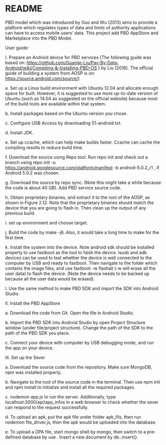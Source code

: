 # README #
PBD model which was introduced by Guo and Wu (2013) aims to provide a platform which
regulates types of data and limits of authority applications can have to access mobile users’
data.
This project add PBD AppStore and Marketplace into the PBD Model. 

User guide:

I. Prepare an Android device for PBD services
(The following guide was based on: https://github.com/Guanjie-Liu/Pay-By-Data-Android/wiki/Compiling-&-Installing-PBD-OS } by Liu (2016).
The official guide of building a system from AOSP is on:
https://source.android.com/source/)

a. Set up a Linux build environment with Ubuntu 12.04  and allocate enough space for built. However, it is suggested to use more up-to-date version of Ubuntu (such as 14.04 as suggested on the official website) because most of the build tools are available within that system.

b. Install packages based on the Ubuntu version you chose.

c. Configure USB Access by downloading 51-android.txt.

d. Install JDK.

e. Set up ccache, which can help make builds faster. Ccache can cache the compiling results to reduce build time. 

f. Download the source using Repo tool. Run repo init and check out a branch using repo init -u https://android.googlesource.com/platform/manifest -b android-5.0.2_r1
, if Android 5.0.2 was chosen.

g. Download the source by repo sync. (Note this might take a while because the code is about 40 GB). Add PBD service source code. 

h. Obtain proprietary binaries, and extract it to the root of the AOSP, as shown in Figure 2.12. Note that the proprietary binaries should match the device that you are going to flash in. Then clean up the output of any previous build.
 
i. set up environment and choose target.
 
j. Build the code by make -j6. Also, it would take a long time to make for the first time.

k. Install the system into the device. Note android sdk should be installed properly to use fastboot as the tool to falsh the device. lsusb and adb devices can be used to test whether the device is well connected to the computer by USB and ready to fastboot. Then navigate to the folder which contains the image files, and use fastboot -w flashall (-w will erase all the user data) to flash the device. (Note the device needs to be backed up because all the user data would be erased). 

l. Use the same method to make PBD SDK and import the SDK into Android Studio. 

II. Install the PBD AppStore

a. Download the code from Git. Open the file in Android Studio.

b. Import the PBD SDK into Android Studio by open Project Structure window (under file/project structure). Change the path of the SDK to the path of the PBD SDK you place. 

c. Connect your device with computer by USB debugging mode, and run the app on your device. 

III. Set up the Sever

a. Download the source code from the repository. Make sure MongoDB, npm was installed properly.
 
b. Navigate to the root of the source code in the terminal. Then use npm init and npm install to initialize and install all the required packages. 

c. nodemon app.js to run the server. Additionally, type localhost:3000/api/app\_infos in a web browser to check whether the sever can respond to the request successfully. 

d. To upload an apk, put the apk file under folder apk_fils, then run nodemon file_driver.js, then the apk would be uploaded into the database.

e. To upload a DPA file, start mongo shell by mongo, then switch to a pre-defined database by use <database-name>. Insert a new document by db.<collection-name>.insert{<JSON-here>}. 
